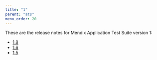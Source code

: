 ```yaml
---
title: "1"
parent: "ats"
menu_order: 20
---
```


These are the release notes for Mendix Application Test Suite version 1:

* [1.8](ats-1.8)
* [1.6](ats-1.6)
* [1.5](ats-1.5)
